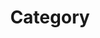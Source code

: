 ---
title: "Category"
layout: categories
permalink: /categories/
author_profile: true
sidebar_main: true

---